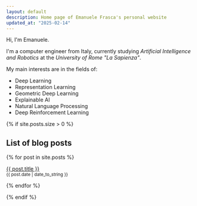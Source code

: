 ```yaml
---
layout: default
description: Home page of Emanuele Frasca's personal website
updated_at: "2025-02-14"
---
```


Hi, I'm Emanuele.

I'm a computer engineer from Italy, currently studying *Artificial Intelligence and Robotics* at the *University of Rome "La Sapienza"*.

My main interests are in the fields of:
- Deep Learning
- Representation Learning
- Geometric Deep Learning
- Explainable AI
- Natural Language Processing
- Deep Reinforcement Learning

{% if site.posts.size > 0 %}
  ## List of blog posts
  {% for post in site.posts %}
  <p>
    <a href="{{ post.url }}">{{ post.title }}</a>
    <br>
    <small>{{ post.date | date_to_string }}</small>
  </p>
  {% endfor %}

{% endif %}